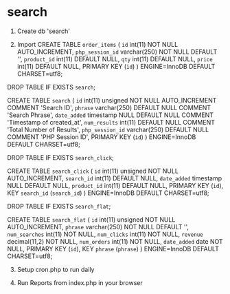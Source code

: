 search
======
1) Create db 'search'

2) Import 
CREATE TABLE `order_items` (
  `id` int(11) NOT NULL AUTO_INCREMENT,
  `php_session_id` varchar(250) NOT NULL DEFAULT '',
  `product_id` int(11) DEFAULT NULL,
  `qty` int(11) DEFAULT NULL,
  `price` int(11) DEFAULT NULL,
  PRIMARY KEY (`id`)
) ENGINE=InnoDB DEFAULT CHARSET=utf8;

DROP TABLE IF EXISTS `search`;

CREATE TABLE `search` (
  `id` int(11) unsigned NOT NULL AUTO_INCREMENT COMMENT 'Search ID',
  `phrase` varchar(250) DEFAULT NULL COMMENT 'Search Phrase',
  `date_added` timestamp NULL DEFAULT NULL COMMENT 'Timestamp of created_at',
  `num_results` int(11) DEFAULT NULL COMMENT 'Total Number of Results',
  `php_session_id` varchar(250) DEFAULT NULL COMMENT 'PHP Session ID',
  PRIMARY KEY (`id`)
) ENGINE=InnoDB DEFAULT CHARSET=utf8;

DROP TABLE IF EXISTS `search_click`;

CREATE TABLE `search_click` (
  `id` int(11) unsigned NOT NULL AUTO_INCREMENT,
  `search_id` int(11) DEFAULT NULL,
  `date_added` timestamp NULL DEFAULT NULL,
  `product_id` int(11) DEFAULT NULL,
  PRIMARY KEY (`id`),
  KEY `search_id` (`search_id`)
) ENGINE=InnoDB DEFAULT CHARSET=utf8;

DROP TABLE IF EXISTS `search_flat`;

CREATE TABLE `search_flat` (
  `id` int(11) unsigned NOT NULL AUTO_INCREMENT,
  `phrase` varchar(250) NOT NULL DEFAULT '',
  `num_searches` int(11) NOT NULL,
  `num_clicks` int(11) NOT NULL,
  `revenue` decimal(11,2) NOT NULL,
  `num_orders` int(11) NOT NULL,
  `date_added` date NOT NULL,
  PRIMARY KEY (`id`),
  KEY `phrase` (`phrase`)
) ENGINE=InnoDB DEFAULT CHARSET=utf8;

3) Setup cron.php to run daily


4) Run Reports from index.php in your browser
